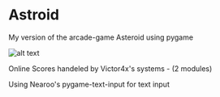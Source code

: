# Astroid
My version of the arcade-game Asteroid using pygame

![alt text](https://i.imgur.com/GOf1tz6.png)


Online Scores handeled by Victor4x's systems - (2 modules)

Using Nearoo's pygame-text-input for text input
